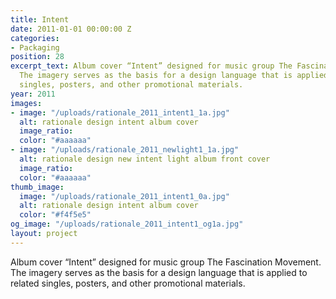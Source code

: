 ```yaml
---
title: Intent
date: 2011-01-01 00:00:00 Z
categories:
- Packaging
position: 28
excerpt_text: Album cover “Intent” designed for music group The Fascination Movement.
  The imagery serves as the basis for a design language that is applied to related
  singles, posters, and other promotional materials.
year: 2011
images:
- image: "/uploads/rationale_2011_intent1_1a.jpg"
  alt: rationale design intent album cover
  image_ratio: 
  color: "#aaaaaa"
- image: "/uploads/rationale_2011_newlight1_1a.jpg"
  alt: rationale design new intent light album front cover
  image_ratio: 
  color: "#aaaaaa"
thumb_image:
  image: "/uploads/rationale_2011_intent1_0a.jpg"
  alt: rationale design intent album cover
  color: "#f4f5e5"
og_image: "/uploads/rationale_2011_intent1_og1a.jpg"
layout: project
---
```


Album cover “Intent” designed for music group The Fascination Movement. The imagery serves as the basis for a design language that is applied to related singles, posters, and other promotional materials.